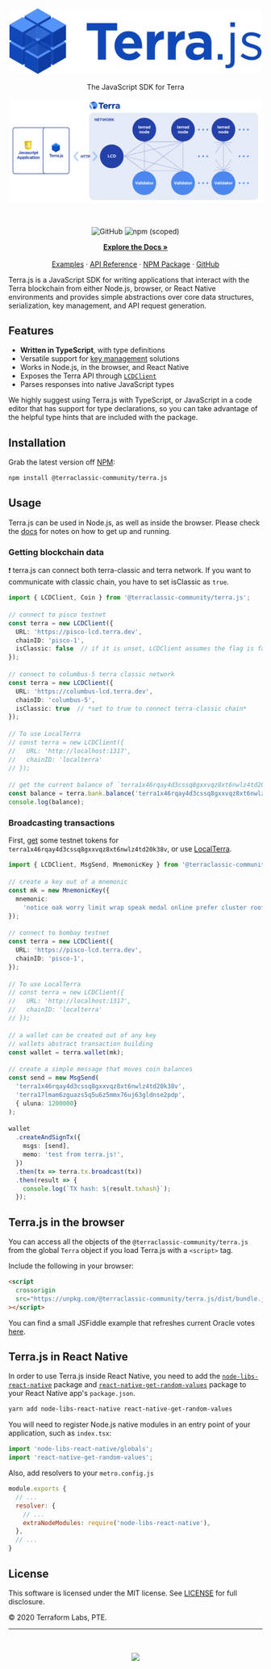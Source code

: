 <p>&nbsp;</p>
<p align="center">
<img src="https://raw.githubusercontent.com/terra-rebirth/rebirth.js/master/img/terrajs.svg" width=500>
</p>

<p align="center">
The JavaScript SDK for Terra
</p>

![diagram](https://raw.githubusercontent.com/terra-rebirth/rebirth.js/master/img/terrajs-diagram.png)

<br/>

<p align="center">
  <img alt="GitHub" src="https://img.shields.io/github/license/terra-rebirth/rebirth.js">
  <img alt="npm (scoped)" src="https://img.shields.io/npm/v/@terra-rebirth/rebirth.js">
</p>

<p align="center">
  <a href="https://docs.terraclassic.community/docs/develop/sdks/terra-js/README.html"><strong>Explore the Docs »</strong></a>
  <br />
  <br/>
  <a href="https://docs.terraclassic.community/docs/develop/sdks/terra-js/common-examples.html">Examples</a>
  ·
  <a href="https://terra-rebirth.github.io/rebirth.js/">API Reference</a>
  ·
  <a href="https://www.npmjs.com/package/@terraclassic-community/terra.js">NPM Package</a>
  ·
  <a href="https://github.com/terra-rebirth/rebirth.js">GitHub</a>
</p>

Terra.js is a JavaScript SDK for writing applications that interact with the Terra blockchain from either Node.js, browser, or React Native environments and provides simple abstractions over core data structures, serialization, key management, and API request generation.

## Features

- **Written in TypeScript**, with type definitions
- Versatile support for [key management](https://docs.terraclassic.community/docs/develop/sdks/terra-js/keys.html) solutions
- Works in Node.js, in the browser, and React Native
- Exposes the Terra API through [`LCDClient`](https://docs.terraclassic.community/docs/develop/sdks/terra-js/query-data.html)
- Parses responses into native JavaScript types

We highly suggest using Terra.js with TypeScript, or JavaScript in a code editor that has support for type declarations, so you can take advantage of the helpful type hints that are included with the package.

## Installation

Grab the latest version off [NPM](https://www.npmjs.com/package/@terraclassic-community/terra.js):

```sh
npm install @terraclassic-community/terra.js
```

## Usage

Terra.js can be used in Node.js, as well as inside the browser. Please check the [docs](https://docs.terraclassic.community/docs/develop/sdks/terra-js/README.html) for notes on how to get up and running.

### Getting blockchain data
:exclamation: terra.js can connect both terra-classic and terra network. If you want to communicate with classic chain, you have to set isClassic as `true`.
```ts
import { LCDClient, Coin } from '@terraclassic-community/terra.js';

// connect to pisco testnet
const terra = new LCDClient({
  URL: 'https://pisco-lcd.terra.dev',
  chainID: 'pisco-1',
  isClassic: false  // if it is unset, LCDClient assumes the flag is false.
});

// connect to columbus-5 terra classic network
const terra = new LCDClient({
  URL: 'https://columbus-lcd.terra.dev',
  chainID: 'columbus-5',
  isClassic: true  // *set to true to connect terra-classic chain*
});

// To use LocalTerra
// const terra = new LCDClient({
//   URL: 'http://localhost:1317',
//   chainID: 'localterra'
// });

// get the current balance of `terra1x46rqay4d3cssq8gxxvqz8xt6nwlz4td20k38v`
const balance = terra.bank.balance('terra1x46rqay4d3cssq8gxxvqz8xt6nwlz4td20k38v');
console.log(balance);
```

### Broadcasting transactions

First, [get](https://faucet.terraclassic.community/) some testnet tokens for `terra1x46rqay4d3cssq8gxxvqz8xt6nwlz4td20k38v`, or use [LocalTerra](https://www.github.com/classic-terra/LocalTerra).

```ts
import { LCDClient, MsgSend, MnemonicKey } from '@terraclassic-community/terra.js';

// create a key out of a mnemonic
const mk = new MnemonicKey({
  mnemonic:
    'notice oak worry limit wrap speak medal online prefer cluster roof addict wrist behave treat actual wasp year salad speed social layer crew genius',
});

// connect to bombay testnet
const terra = new LCDClient({
  URL: 'https://pisco-lcd.terra.dev',
  chainID: 'pisco-1',
});

// To use LocalTerra
// const terra = new LCDClient({
//   URL: 'http://localhost:1317',
//   chainID: 'localterra'
// });

// a wallet can be created out of any key
// wallets abstract transaction building
const wallet = terra.wallet(mk);

// create a simple message that moves coin balances
const send = new MsgSend(
  'terra1x46rqay4d3cssq8gxxvqz8xt6nwlz4td20k38v',
  'terra17lmam6zguazs5q5u6z5mmx76uj63gldnse2pdp',
  { uluna: 1200000}
);

wallet
  .createAndSignTx({
    msgs: [send],
    memo: 'test from terra.js!',
  })
  .then(tx => terra.tx.broadcast(tx))
  .then(result => {
    console.log(`TX hash: ${result.txhash}`);
  });
```

## Terra.js in the browser

You can access all the objects of the `@terraclassic-community/terra.js` from the global `Terra` object if you load Terra.js with a `<script>` tag.

Include the following in your browser:

```html
<script
  crossorigin
  src="https://unpkg.com/@terraclassic-community/terra.js/dist/bundle.js"
></script>
```

You can find a small JSFiddle example that refreshes current Oracle votes [here](https://jsfiddle.net/tLm1b527/1/).

## Terra.js in React Native

In order to use Terra.js inside React Native, you need to add the [`node-libs-react-native`](https://github.com/parshap/node-libs-react-native) package and [`react-native-get-random-values`](https://github.com/LinusU/react-native-get-random-values) package to your React Native app's `package.json`.

```sh
yarn add node-libs-react-native react-native-get-random-values
```

You will need to register Node.js native modules in an entry point of your application, such as `index.tsx`:

```js
import 'node-libs-react-native/globals';
import 'react-native-get-random-values';
```

Also, add resolvers to your `metro.config.js`

```js
module.exports {
  // ...
  resolver: {
    // ...
    extraNodeModules: require('node-libs-react-native'),
  },
  // ...
}
```

## License

This software is licensed under the MIT license. See [LICENSE](./LICENSE) for full disclosure.

© 2020 Terraform Labs, PTE.

<hr/>

<p>&nbsp;</p>
<p align="center">
    <a href="https://terraclassic.community/"><img src="https://assets.website-files.com/611153e7af981472d8da199c/61794f2b6b1c7a1cb9444489_symbol-terra-blue.svg" align="center" width=200/></a>
</p>
